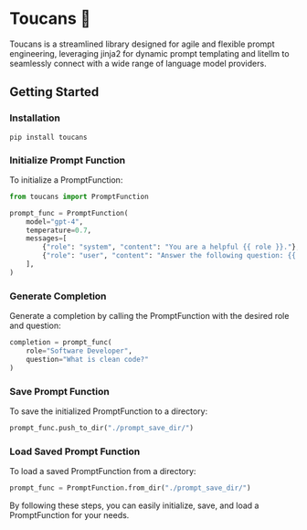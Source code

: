 # Toucans 🍉
Toucans is a streamlined library designed for agile and flexible prompt engineering, leveraging jinja2 for dynamic prompt templating and litellm to seamlessly connect with a wide range of language model providers.

## Getting Started
### Installation
````
pip install toucans
````

### Initialize Prompt Function
To initialize a PromptFunction:

````python
from toucans import PromptFunction

prompt_func = PromptFunction(
    model="gpt-4",
    temperature=0.7,
    messages=[
        {"role": "system", "content": "You are a helpful {{ role }}."},
        {"role": "user", "content": "Answer the following question: {{ question }}"},
    ],
)
````

### Generate Completion
Generate a completion by calling the PromptFunction with the desired role and question:

````python
completion = prompt_func(
    role="Software Developer", 
    question="What is clean code?"
)
````

### Save Prompt Function
To save the initialized PromptFunction to a directory:

````python
prompt_func.push_to_dir("./prompt_save_dir/")
````

### Load Saved Prompt Function
To load a saved PromptFunction from a directory:

````python
prompt_func = PromptFunction.from_dir("./prompt_save_dir/")
````

By following these steps, you can easily initialize, save, and load a PromptFunction for your needs.